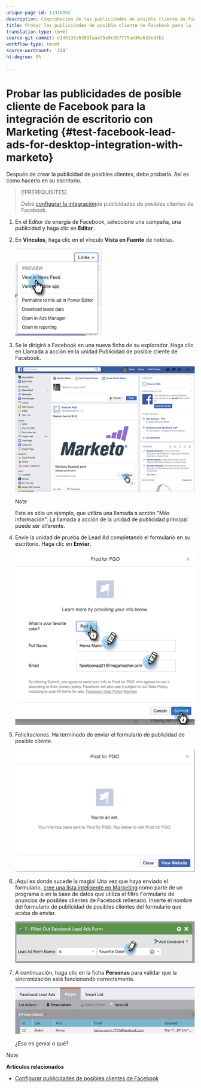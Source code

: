```yaml
---
unique-page-id: 11370892
description: Comprobación de las publicidades de posible cliente de Facebook para la integración de escritorio con Marketing - Documentos de marketing - Documentación del producto
title: Probar las publicidades de posible cliente de Facebook para la integración de escritorio con Marketing
translation-type: tm+mt
source-git-commit: e149133a5383faaef5e9c9b7775ae36e633ed7b1
workflow-type: tm+mt
source-wordcount: '224'
ht-degree: 0%

---
```



# Probar las publicidades de posible cliente de Facebook para la integración de escritorio con Marketing {#test-facebook-lead-ads-for-desktop-integration-with-marketo}

Después de crear la publicidad de posibles clientes, debe probarla. Así es como hacerlo en su escritorio.

>[!PREREQUISITES]
>
>Debe [configurar la integración](set-up-facebook-lead-ads.md)de publicidades de posibles clientes de Facebook.

1. En el Editor de energía de Facebook, seleccione una campaña, una publicidad y haga clic en **Editar**.
1. En **Vínculos**, haga clic en el vínculo **Vista en Fuente** de noticias.

   ![](assets/image2016-5-13-14-3a35-3a36.png)

1. Se le dirigirá a Facebook en una nueva ficha de su explorador. Haga clic en Llamada a acción en la unidad Publicidad de posible cliente de Facebook.

   ![](assets/image2016-5-13-14-3a42-3a45.png)

   >[!NOTE]
   >
   >Este es sólo un ejemplo, que utiliza una llamada a acción &quot;Más información&quot;. La llamada a acción de la unidad de publicidad principal puede ser diferente.

1. Envíe la unidad de prueba de Lead Ad completando el formulario en su escritorio. Haga clic en **Enviar**.

   ![](assets/image2016-5-13-14-3a47-3a43.png)

1. Felicitaciones. Ha terminado de enviar el formulario de publicidad de posible cliente.

   ![](assets/image2016-5-13-14-3a52-3a57.png)

1. ¡Aquí es donde sucede la magia! Una vez que haya enviado el formulario, [cree una lista inteligente en Marketing](../../../product-docs/core-marketo-concepts/smart-lists-and-static-lists/creating-a-smart-list/create-a-smart-list.md) como parte de un programa o en la base de datos que utiliza el filtro Formulario de anuncios de posibles clientes de Facebook rellenado. Inserte el nombre del formulario de publicidad de posibles clientes del formulario que acaba de enviar.

   ![](assets/image2016-3-11-8-3a59-3a34-1.png)

1. A continuación, haga clic en la ficha **Personas** para validar que la sincronización está funcionando correctamente.

   ![](assets/people.png)

   ¿Eso es genial o qué?

>[!NOTE]
>
>**Artículos relacionados**
>
>* [Configurar publicidades de posibles clientes de Facebook](set-up-facebook-lead-ads.md)

>



